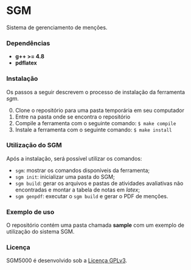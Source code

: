 # SGM #

Sistema de gerenciamento de menções.

### Dependências ###

* __g++ >= 4.8__
* __pdflatex__

### Instalação ###

Os passos a seguir descrevem o processo de instalação da ferramenta _sgm_.

0. Clone o repositório para uma pasta temporária em seu computador
0. Entre na pasta onde se encontra o repositório
0. Compile a ferramenta com o seguinte comando:
    `$ make compile`
0. Instale a ferramenta com o seguinte comando:
    `$ make install`

### Utilização do SGM ###

Após a instalação, será possível utilizar os comandos:

* `sgm`: mostrar os comandos disponíveis da ferramenta;
* `sgm init`: inicializar uma pasta do SGM;
* `sgm build`: gerar os arquivos e pastas de atividades avaliativas não encontradas e montar a tabela de notas em _latex_;
* `sgm genpdf`: executar o `sgm build` e gerar o PDF de menções.

### Exemplo de uso ###

O repositório contém uma pasta chamada __sample__ com um exemplo de utilização do sistema SGM.

### Licença ###

SGM5000 é desenvolvido sob a [Licença GPLv3](LICENSE.txt).

